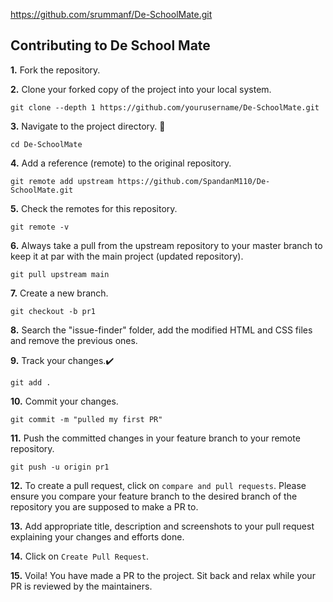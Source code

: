 https://github.com/srummanf/De-SchoolMate.git


## Contributing to De School Mate

**1.** Fork the repository.

**2.** Clone your forked copy of the project into your local system.

```
git clone --depth 1 https://github.com/yourusername/De-SchoolMate.git
```

**3.** Navigate to the project directory. 📁

```
cd De-SchoolMate
```

**4.** Add a reference (remote) to the original repository.

```
git remote add upstream https://github.com/SpandanM110/De-SchoolMate.git
```

**5.** Check the remotes for this repository.

```
git remote -v
```

**6.** Always take a pull from the upstream repository to your master branch to keep it at par with the main project (updated repository).

```
git pull upstream main
```

**7.** Create a new branch.

```
git checkout -b pr1
```

**8.** Search the "issue-finder" folder, add the modified HTML and CSS files and remove the previous ones.

**9.** Track your changes.✔️

```
git add .
```

**10.** Commit your changes.

```
git commit -m "pulled my first PR"
```

**11.** Push the committed changes in your feature branch to your remote repository.

```
git push -u origin pr1
```

**12.** To create a pull request, click on `compare and pull requests`. Please ensure you compare your feature branch to the desired branch of the repository you are supposed to make a PR to.

**13.** Add appropriate title, description and screenshots to your pull request explaining your changes and efforts done.

**14.** Click on `Create Pull Request`.

**15.** Voila! You have made a PR to the project. Sit back and relax while your PR is reviewed by the maintainers.
